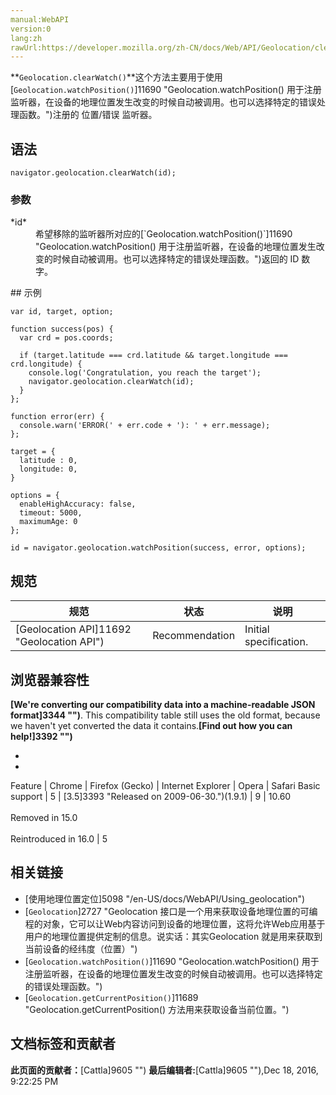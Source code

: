 ```yaml
---
manual:WebAPI
version:0
lang:zh
rawUrl:https://developer.mozilla.org/zh-CN/docs/Web/API/Geolocation/clearWatch
---
```






**`Geolocation.clearWatch()`**这个方法主要用于使用[`Geolocation.watchPosition()`]11690 "Geolocation.watchPosition() 用于注册监听器，在设备的地理位置发生改变的时候自动被调用。也可以选择特定的错误处理函数。")注册的 位置/错误 监听器。


## 语法<a name="语法"></a>

```
navigator.geolocation.clearWatch(id);
```

### 参数<a name="参数"></a>
<dl><dt id=''>*id*</dt><dd>希望移除的监听器所对应的[`Geolocation.watchPosition()`]11690 "Geolocation.watchPosition() 用于注册监听器，在设备的地理位置发生改变的时候自动被调用。也可以选择特定的错误处理函数。")返回的 ID 数字。</dd></dl>
## 示例<a name="示例"></a>

```
var id, target, option;

function success(pos) {
  var crd = pos.coords;

  if (target.latitude === crd.latitude && target.longitude === crd.longitude) {
    console.log('Congratulation, you reach the target');
    navigator.geolocation.clearWatch(id);
  }
};

function error(err) {
  console.warn('ERROR(' + err.code + '): ' + err.message);
};

target = {
  latitude : 0,
  longitude: 0,
}

options = {
  enableHighAccuracy: false,
  timeout: 5000,
  maximumAge: 0
};

id = navigator.geolocation.watchPosition(success, error, options);
```

## 规范<a name="规范"></a>

规范 | 状态 | 说明 
 ---  |  ---  |  ---  | 
[Geolocation API]11692 "Geolocation API") | Recommendation | Initial specification. 


## 浏览器兼容性<a name="浏览器兼容性"></a>


**[We&#39;re converting our compatibility data into a machine-readable JSON format]3344 "")**. This compatibility table still uses the old format, because we haven&#39;t yet converted the data it contains.**[Find out how you can help!]3392 "")**


* 
* 

Feature | Chrome | Firefox (Gecko) | Internet Explorer | Opera | Safari 
Basic support | 5 | [3.5]3393 "Released on 2009-06-30.")(1.9.1) | 9 | 10.60<br></br>Removed in 15.0<br></br>Reintroduced in 16.0 | 5 




## <a name="sect1"></a>

## 相关链接<a name="相关链接"></a>

* [使用地理位置定位]5098 "/en-US/docs/WebAPI/Using_geolocation")
* [`Geolocation`]2727 "Geolocation 接口是一个用来获取设备地理位置的可编程的对象，它可以让Web内容访问到设备的地理位置，这将允许Web应用基于用户的地理位置提供定制的信息。说实话：其实Geolocation 就是用来获取到当前设备的经纬度（位置）")
* [`Geolocation.watchPosition()`]11690 "Geolocation.watchPosition() 用于注册监听器，在设备的地理位置发生改变的时候自动被调用。也可以选择特定的错误处理函数。")
* [`Geolocation.getCurrentPosition()`]11689 "Geolocation.getCurrentPosition() 方法用来获取设备当前位置。")



## 文档标签和贡献者
**此页面的贡献者：**[Cattla]9605 "")
**最后编辑者:**[Cattla]9605 ""),<time>Dec 18, 2016, 9:22:25 PM</time>


